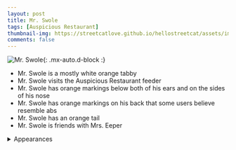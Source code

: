 ```yaml
---
layout: post
title: Mr. Swole
tags: [Auspicious Restaurant]
thumbnail-img: https://streetcatlove.github.io/hellostreetcat/assets/img/mr_swole.png
comments: false
---
```


![Mr. Swole](https://streetcatlove.github.io/hellostreetcat/assets/img/mr_swole.png){: .mx-auto.d-block :}

* Mr. Swole is a mostly white orange tabby
* Mr. Swole visits the Auspicious Restaurant feeder
* Mr. Swole has orange markings below both of his ears and on the sides of his nose
* Mr. Swole has orange markings on his back that some users believe resemble abs
* Mr. Swole has an orange tail
* Mr. Swole is friends with Mrs. Eeper

<details>
<summary>Appearances</summary>
<ul>
	<li><a href="https://youtu.be/GTlM8umxdA4?si=BhEAap9lnn3YTh1w&t=12933">8/6/24 22:46</a></li>
	<li><a href="https://youtu.be/g803G4CDHP0?si=TctGi9Jr-DDFhFj0&t=98">9/10/24 12:01</a></li>
	<li><a href="https://youtu.be/-ElAGMtca4M?si=ZLzJVob6c7H9IEU2&t=711">11/29/24 05:38</a></li>
</ul>
</details>
